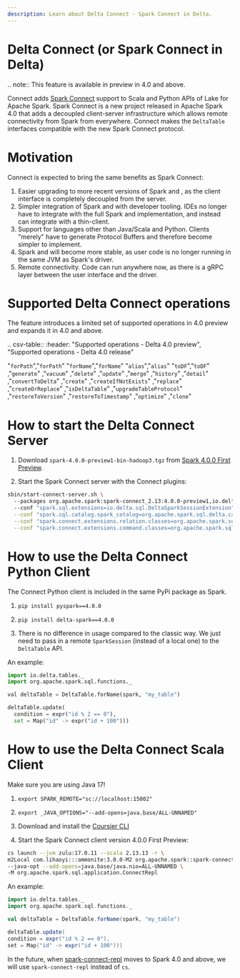 ```yaml
---
description: Learn about Delta Connect - Spark Connect in Delta.
---
```


# Delta Connect (or Spark Connect in Delta)

.. note:: This feature is available in preview in <Delta> 4.0 and above.

<Delta> Connect adds [Spark Connect](https://spark.apache.org/docs/latest/spark-connect-overview.html) support to Scala and Python APIs of <Delta> Lake for Apache Spark. Spark Connect is a new project released in Apache Spark 4.0 that adds a decoupled client-server infrastructure which allows remote connectivity from Spark from everywhere. <Delta> Connect makes the `DeltaTable` interfaces compatible with the new Spark Connect protocol.

# Motivation

<Delta> Connect is expected to bring the same benefits as Spark Connect:

1. Easier upgrading to more recent versions of Spark and <Delta>, as the client interface is completely decoupled from the server.
2. Simpler integration of Spark and <Delta> with developer tooling. IDEs no longer have to integrate with the full Spark and <Delta> implementation, and instead can integrate with a thin-client.
3. Support for languages other than Java/Scala and Python. Clients "merely" have to generate Protocol Buffers and therefore become simpler to implement.
4. Spark and <Delta> will become more stable, as user code is no longer running in the same JVM as Spark's driver.
5. Remote connectivity. Code can run anywhere now, as there is a gRPC layer between the user interface and the driver.

# Supported Delta Connect operations

The feature introduces a limited set of supported operations in <Delta> 4.0 preview and expands it in <Delta> 4.0 and above.

.. csv-table::
:header: "Supported operations - Delta 4.0 preview", "Supported operations - Delta 4.0 release"

"`forPath`","`forPath`"
"`forName`","`forName`"
"`alias`","`alias`"
"`toDF`","`toDF`"
,"`generate`"
,"`vacuum`"
,"`delete`"
,"`update`"
,"`merge`"
,"`history`"
,"`detail`"
,"`convertToDelta`"
,"`create`"
,"`createIfNotExists`"
,"`replace`"
,"`createOrReplace`"
,"`isDeltaTable`"
,"`upgradeTableProtocol`"
,"`restoreToVersion`"
,"`restoreToTimestamp`"
,"`optimize`"
,"`clone`"

# How to start the Delta Connect Server

1. Download `spark-4.0.0-preview1-bin-hadoop3.tgz` from [Spark 4.0.0 First Preview](https://archive.apache.org/dist/spark/spark-4.0.0-preview1).

2. Start the Spark Connect server with the <Delta> Connect plugins:

```bash
sbin/start-connect-server.sh \ 
  --packages org.apache.spark:spark-connect_2.13:4.0.0-preview1,io.delta:delta-connect-server_2.13:4.0.0-preview1,io.delta:delta-connect-common_2.13:4.0.0-preview1,com.google.protobuf:protobuf-java:3.25.1 \ 
  --conf "spark.sql.extensions=io.delta.sql.DeltaSparkSessionExtension" \
  --conf "spark.sql.catalog.spark_catalog=org.apache.spark.sql.delta.catalog.DeltaCatalog" \
  --conf "spark.connect.extensions.relation.classes=org.apache.spark.sql.connect.delta.DeltaRelationPlugin" \
  --conf "spark.connect.extensions.command.classes=org.apache.spark.sql.connect.delta.DeltaCommandPlugin"
```

# How to use the Delta Connect Python Client

The <Delta> Connect Python client is included in the same PyPi package as <Delta> Spark.

1. `pip install pyspark==4.0.0`

2. `pip install delta-spark==4.0.0`

3. There is no difference in usage compared to the classic way. We just need to pass in a remote `SparkSession` (instead of a local one) to the `DeltaTable` API.

An example:

```python
import io.delta.tables._
import org.apache.spark.sql.functions._

val deltaTable = DeltaTable.forName(spark, "my_table")

deltaTable.update(
  condition = expr("id % 2 == 0"),
  set = Map("id" -> expr("id + 100")))
```

# How to use the Delta Connect Scala Client

Make sure you are using Java 17!

1. `export SPARK_REMOTE="sc://localhost:15002"`

2. `export _JAVA_OPTIONS="--add-opens=java.base/ALL-UNNAMED"`

3. Download and install the [Coursier CLI](https://get-coursier.io/docs/cli-installation)

4. Start the Spark Connect client version 4.0.0 First Preview:

```bash
cs launch --jvm zulu:17.0.11 --scala 2.13.13 -r \
m2Local com.lihaoyi:::ammonite:3.0.0-M2 org.apache.spark::spark-connect-client-jvm:4.0.0-preview1 io.delta:delta-connect-client_2.13:4.0.0-preview1 io.delta:delta-connect-common_2.13:4.0.0-preview1 org.tpolecat::typename::1.1.0 com.google.protobuf:protobuf-java:3.25.1 \
--java-opt --add-opens=java.base/java.nio=ALL-UNNAMED \
-M org.apache.spark.sql.application.ConnectRepl
```

An example:
    
```scala
import io.delta.tables._
import org.apache.spark.sql.functions._

val deltaTable = DeltaTable.forName(spark, "my_table")

deltaTable.update(
condition = expr("id % 2 == 0"),
set = Map("id" -> expr("id + 100")))
```

In the future, when [spark-connect-repl](https://spark.apache.org/docs/4.0.0-preview1/spark-connect-overview.html#use-spark-connect-for-interactive-analysis) moves to Spark 4.0 and above, we will use `spark-connect-repl` instead of `cs`.
